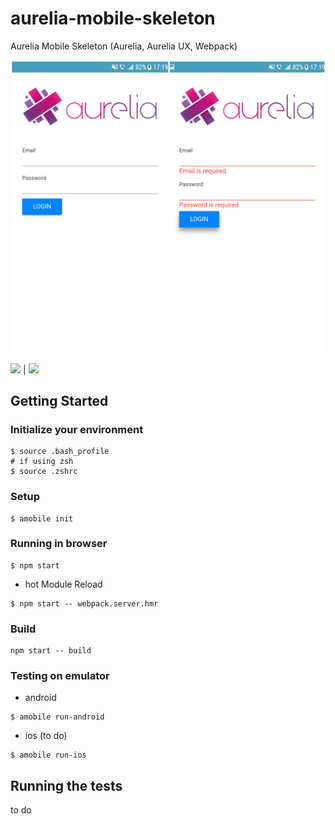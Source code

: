 # aurelia-mobile-skeleton

Aurelia Mobile Skeleton (Aurelia, Aurelia UX, Webpack)

<img src="resources/img/demo.jpg" alt="Demo">

![](resources/img/demo_pic_2.png)  |  ![](resources/img/demo_pic_1.png)


## Getting Started

### Initialize your environment

```shell
$ source .bash_profile
# if using zsh
$ source .zshrc
```

### Setup

```shell
$ amobile init
```

### Running in browser

```shell
$ npm start
```

- hot Module Reload

```shell
$ npm start -- webpack.server.hmr
```

### Build

```shell
npm start -- build
```

### Testing on emulator

- android

```shell
$ amobile run-android
```

- ios (to do)
```shell
$ amobile run-ios
```

## Running the tests

to do
